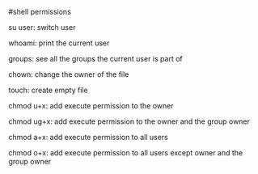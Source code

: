 #shell permissions

su user: switch user

whoami: print the current user

groups: see all the groups the current user is part of

chown: change the owner of the file

touch: create empty file

chmod u+x: add execute permission to the owner

chmod ug+x: add execute permission to the owner and the group owner

chmod a+x: add execute permission to all users

chmod o+x: add execute permission to all users except owner and the group owner

